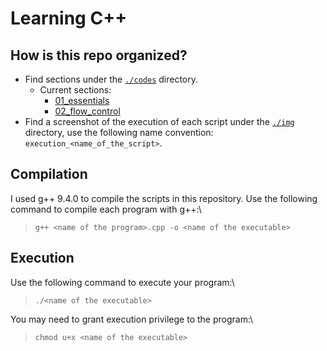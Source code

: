 # Learning C++

## How is this repo organized?

- Find sections under the [`./codes`](./codes) directory.
    - Current sections:
        - [01_essentials](./codes/01_essentials/)
        - [02_flow_control](./codes/02_flow_control/)
- Find a screenshot of the execution of each script under the [`./img`](./img/) directory, use the following name convention: `execution_<name_of_the_script>`.

## Compilation

I used g++ 9.4.0 to compile the scripts in this repository.
Use the following command to compile each program with g++:\
> `g++ <name of the program>.cpp -o <name of the executable>`

## Execution

Use the following command to execute your program:\
> `./<name of the executable>`

You may need to grant execution privilege to the program:\
> `chmod u+x <name of the executable>`